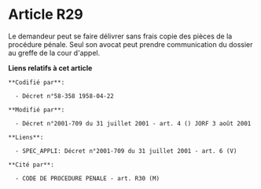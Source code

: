 # Article R29

Le demandeur peut se faire délivrer sans frais copie des pièces de la procédure pénale. Seul son avocat peut prendre
communication du dossier au greffe de la cour d'appel.

**Liens relatifs à cet article**

	**Codifié par**:

	  - Décret n°58-358 1958-04-22

	**Modifié par**:

	  - Décret n°2001-709 du 31 juillet 2001 - art. 4 () JORF 3 août 2001

	**Liens**:

	  - SPEC_APPLI: Décret n°2001-709 du 31 juillet 2001 - art. 6 (V)

	**Cité par**:

	  - CODE DE PROCEDURE PENALE - art. R30 (M)

